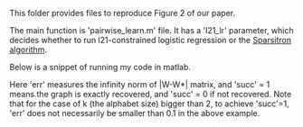 This folder provides files to reproduce Figure 2 of our paper.

The main function is 'pairwise_learn.m' file. It has a 'l21_lr' parameter, which decides whether to run l21-constrained logistic regression or the [Sparsitron algorithm](https://arxiv.org/abs/1706.06274).

Below is a snippet of running my code in matlab.



Here 'err' measures the infinity norm of |W-W*| matrix, and 'succ' = 1 means the graph is exactly recovered, and 'succ' = 0 if not recovered. Note that for the case of k (the alphabet size) bigger than 2, to achieve 'succ'=1, 'err' does not necessarily be smaller than 0.1 in the above example.
